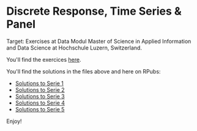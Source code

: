 # Discrete Response, Time Series & Panel 
Target: Exercises at Data Modul Master of Science in Applied Information and Data Science at Hochschule Luzern, Switzerland.

You'll find the exercices [here](https://www.evernote.com/l/Ai-mGPrPkz9JNIxFJ_7SG6oZ5c6vaSCvt1w/).

You'll find the solutions in the files above and here on RPubs:
- [Solutions to Serie 1](https://rpubs.com/ramon_schildknecht/hslu_rtp_series1)
- [Solutions to Serie 2](https://rpubs.com/ramon_schildknecht/hslu_rtp_series2)
- [Solutions to Serie 3](https://rpubs.com/ramon_schildknecht/hslu_rtp_series3)
- [Solutions to Serie 4](https://rpubs.com/ramon_schildknecht/hslu_rtp_series4)
- [Solutions to Serie 5](https://rpubs.com/ramon_schildknecht/hslu_rtp_series5)


Enjoy!
